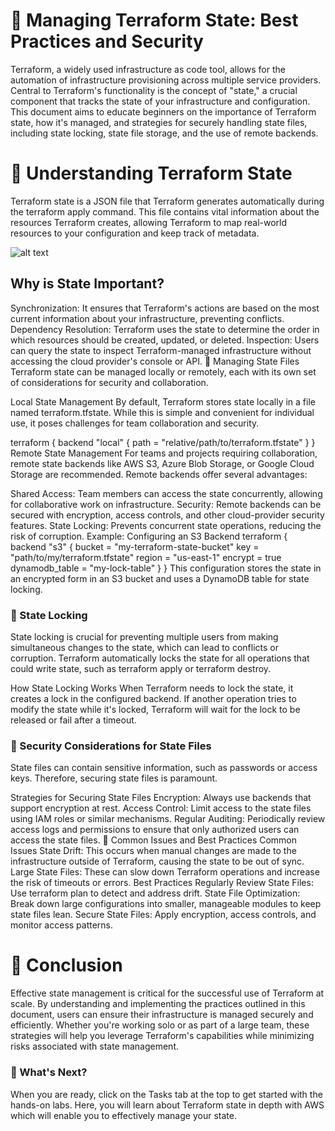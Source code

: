 # 🧮 Managing Terraform State: Best Practices and Security
Terraform, a widely used infrastructure as code tool, allows for the automation of infrastructure provisioning across multiple service providers. Central to Terraform's functionality is the concept of "state," a crucial component that tracks the state of your infrastructure and configuration. This document aims to educate beginners on the importance of Terraform state, how it's managed, and strategies for securely handling state files, including state locking, state file storage, and the use of remote backends.

# 🔬 Understanding Terraform State
Terraform state is a JSON file that Terraform generates automatically during the terraform apply command. This file contains vital information about the resources Terraform creates, allowing Terraform to map real-world resources to your configuration and keep track of metadata.

![alt text](image.png)


## Why is State Important?

Synchronization: It ensures that Terraform's actions are based on the most current information about your infrastructure, preventing conflicts.
Dependency Resolution: Terraform uses the state to determine the order in which resources should be created, updated, or deleted.
Inspection: Users can query the state to inspect Terraform-managed infrastructure without accessing the cloud provider's console or API.
🎋 Managing State Files
Terraform state can be managed locally or remotely, each with its own set of considerations for security and collaboration.

Local State Management
By default, Terraform stores state locally in a file named terraform.tfstate. While this is simple and convenient for individual use, it poses challenges for team collaboration and security.

terraform {
  backend "local" {
    path = "relative/path/to/terraform.tfstate"
  }
}
Remote State Management
For teams and projects requiring collaboration, remote state backends like AWS S3, Azure Blob Storage, or Google Cloud Storage are recommended. Remote backends offer several advantages:

Shared Access: Team members can access the state concurrently, allowing for collaborative work on infrastructure.
Security: Remote backends can be secured with encryption, access controls, and other cloud-provider security features.
State Locking: Prevents concurrent state operations, reducing the risk of corruption.
Example: Configuring an S3 Backend
terraform {
  backend "s3" {
    bucket         = "my-terraform-state-bucket"
    key            = "path/to/my/terraform.tfstate"
    region         = "us-east-1"
    encrypt        = true
    dynamodb_table = "my-lock-table"
  }
}
This configuration stores the state in an encrypted form in an S3 bucket and uses a DynamoDB table for state locking.

### 🔐 State Locking
State locking is crucial for preventing multiple users from making simultaneous changes to the state, which can lead to conflicts or corruption. Terraform automatically locks the state for all operations that could write state, such as terraform apply or terraform destroy.

How State Locking Works
When Terraform needs to lock the state, it creates a lock in the configured backend. If another operation tries to modify the state while it's locked, Terraform will wait for the lock to be released or fail after a timeout.

### 🧰 Security Considerations for State Files
State files can contain sensitive information, such as passwords or access keys. Therefore, securing state files is paramount.

Strategies for Securing State Files
Encryption: Always use backends that support encryption at rest.
Access Control: Limit access to the state files using IAM roles or similar mechanisms.
Regular Auditing: Periodically review access logs and permissions to ensure that only authorized users can access the state files.
🧾 Common Issues and Best Practices
Common Issues
State Drift: This occurs when manual changes are made to the infrastructure outside of Terraform, causing the state to be out of sync.
Large State Files: These can slow down Terraform operations and increase the risk of timeouts or errors.
Best Practices
Regularly Review State Files: Use terraform plan to detect and address drift.
State File Optimization: Break down large configurations into smaller, manageable modules to keep state files lean.
Secure State Files: Apply encryption, access controls, and monitor access patterns.

# 🎉 Conclusion
Effective state management is critical for the successful use of Terraform at scale. By understanding and implementing the practices outlined in this document, users can ensure their infrastructure is managed securely and efficiently. Whether you're working solo or as part of a large team, these strategies will help you leverage Terraform's capabilities while minimizing risks associated with state management.

### 🧐 What's Next?
When you are ready, click on the Tasks tab at the top to get started with the hands-on labs. Here, you will learn about Terraform state in depth with AWS which will enable you to effectively manage your state.